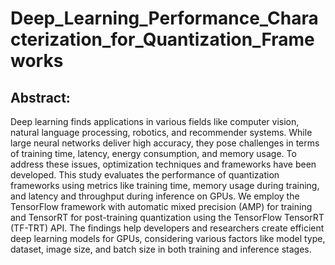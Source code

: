 # Deep_Learning_Performance_Characterization_for_Quantization_Frameworks

## Abstract:
Deep learning finds applications in various fields like computer vision, natural language processing, robotics, and recommender systems. While large neural networks deliver high accuracy, they pose challenges in terms of training time, latency, energy consumption, and memory usage. To address these issues, optimization techniques and frameworks have been developed. This study evaluates the performance of quantization frameworks using metrics like training time, memory usage during training, and latency and throughput during inference on GPUs. We employ the TensorFlow framework with automatic mixed precision (AMP) for training and TensorRT for post-training quantization using the TensorFlow TensorRT (TF-TRT) API. The findings help developers and researchers create efficient deep learning models for GPUs, considering various factors like model type, dataset, image size, and batch size in both training and inference stages.
